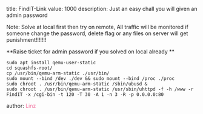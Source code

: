 title: FindIT-Link
value: 1000
description: Just an easy chall you will given an admin password

Note: Solve at local first then try on remote, All traffic will be monitored if someone change the password, delete flag or any files on server will get punishment!!!!!!!

**Raise ticket for admin password if you solved on local already **

```
sudo apt install qemu-user-static
cd squashfs-root/
cp /usr/bin/qemu-arm-static ./usr/bin/
sudo mount --bind /dev ./dev && sudo mount --bind /proc ./proc
sudo chroot . /usr/bin/qemu-arm-static /sbin/ubusd &
sudo chroot . /usr/bin/qemu-arm-static /usr/sbin/uhttpd -f -h /www -r FindIT -x /cgi-bin -t 120 -T 30 -A 1 -n 3 -R -p 0.0.0.0:80
```

author: <span style="color:#f275a1;">Linz</span>